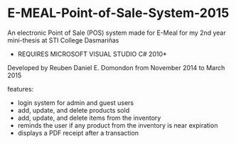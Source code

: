 # E-MEAL-Point-of-Sale-System-2015
An electronic Point of Sale (POS) system made for E-Meal for my 2nd year mini-thesis at STI College Dasmariñas

* REQUIRES MICROSOFT VISUAL STUDIO C# 2010*

Developed by Reuben Daniel E. Domondon from November 2014 to March 2015

features:

- login system for admin and guest users
- add, update, and delete products sold
- add, update, and delete items from the inventory
- reminds the user if any product from the inventory is near expiration
- displays a PDF receipt after a transaction
